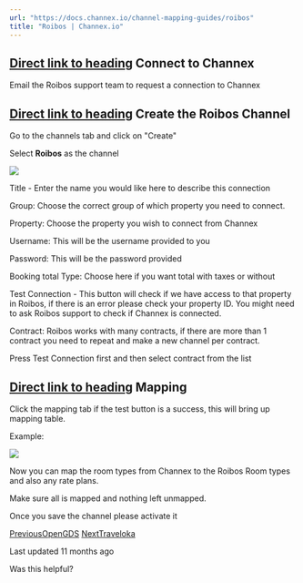 ```yaml
---
url: "https://docs.channex.io/channel-mapping-guides/roibos"
title: "Roibos | Channex.io"
---
```


## [Direct link to heading](https://docs.channex.io/channel-mapping-guides/roibos\#connect-to-channex)    Connect to Channex

Email the Roibos support team to request a connection to Channex

## [Direct link to heading](https://docs.channex.io/channel-mapping-guides/roibos\#create-the-roibos-channel)    Create the Roibos Channel

Go to the channels tab and click on "Create"

Select **Roibos** as the channel

![](https://docs.channex.io/~gitbook/image?url=https%3A%2F%2F2514252617-files.gitbook.io%2F%7E%2Ffiles%2Fv0%2Fb%2Fgitbook-x-prod.appspot.com%2Fo%2Fspaces%252F-LWLG7_BCMgWd3mn6DYg%252Fuploads%252FtWeA1erdxxvLKxkVRxS5%252FScreenshot%25202024-07-31%2520at%252007.30.39.png%3Falt%3Dmedia%26token%3Dfe9da8b3-1151-4732-b388-5a5c5dcc983f&width=768&dpr=4&quality=100&sign=8f67743d&sv=2)

Title - Enter the name you would like here to describe this connection

Group: Choose the correct group of which property you need to connect.

Property: Choose the property you wish to connect from Channex

Username: This will be the username provided to you

Password: This will be the password provided

Booking total Type: Choose here if you want total with taxes or without

Test Connection - This button will check if we have access to that property in Roibos, if there is an error please check your property ID. You might need to ask Roibos support to check if Channex is connected.

Contract: Roibos works with many contracts, if there are more than 1 contract you need to repeat and make a new channel per contract.

Press Test Connection first and then select contract from the list

## [Direct link to heading](https://docs.channex.io/channel-mapping-guides/roibos\#mapping)    Mapping

Click the mapping tab if the test button is a success, this will bring up mapping table.

Example:

![](https://docs.channex.io/~gitbook/image?url=https%3A%2F%2F2514252617-files.gitbook.io%2F%7E%2Ffiles%2Fv0%2Fb%2Fgitbook-x-prod.appspot.com%2Fo%2Fspaces%252F-LWLG7_BCMgWd3mn6DYg%252Fuploads%252F69bm0gCmZXQeiWbw1pD3%252FScreenshot%25202024-07-31%2520at%252007.33.16.png%3Falt%3Dmedia%26token%3D6b59b55e-a41f-4817-a5e7-47faab703f47&width=768&dpr=4&quality=100&sign=96445ba3&sv=2)

Now you can map the room types from Channex to the Roibos Room types and also any rate plans.

Make sure all is mapped and nothing left unmapped.

Once you save the channel please activate it

[PreviousOpenGDS](https://docs.channex.io/channel-mapping-guides/opengds) [NextTraveloka](https://docs.channex.io/channel-mapping-guides/traveloka)

Last updated 11 months ago

Was this helpful?